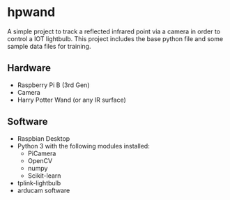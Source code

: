 # hpwand

A simple project to track a reflected infrared point via a camera in order to control a IOT lightbulb. This project includes the base python file and some sample data files for training.

## Hardware
* Raspberry Pi B (3rd Gen)
* Camera
* Harry Potter Wand (or any IR surface)

## Software
* Raspbian Desktop
* Python 3 with the following modules installed:
  * PiCamera
  * OpenCV
  * numpy
  * Scikit-learn
* tplink-lightbulb
* arducam software
